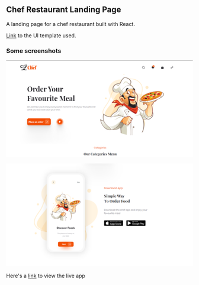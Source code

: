 ## Chef Restaurant Landing Page

A landing page for a chef restaurant built with React.

[Link](https://ui8.net/venus-studio/products/chef-restaurant-landing-page) to the UI template used.

### Some screenshots

![Screenshots](https://github.com/OrekuD/react-chef-landing-page/blob/master/src/assets/screenshots/1.png?raw=true)

![Screenshot 2](https://github.com/OrekuD/react-chef-landing-page/blob/master/src/assets/screenshots/2.png?raw=true)

Here's a [link](https://chef-landing-page.netlify.app/) to view the live app

